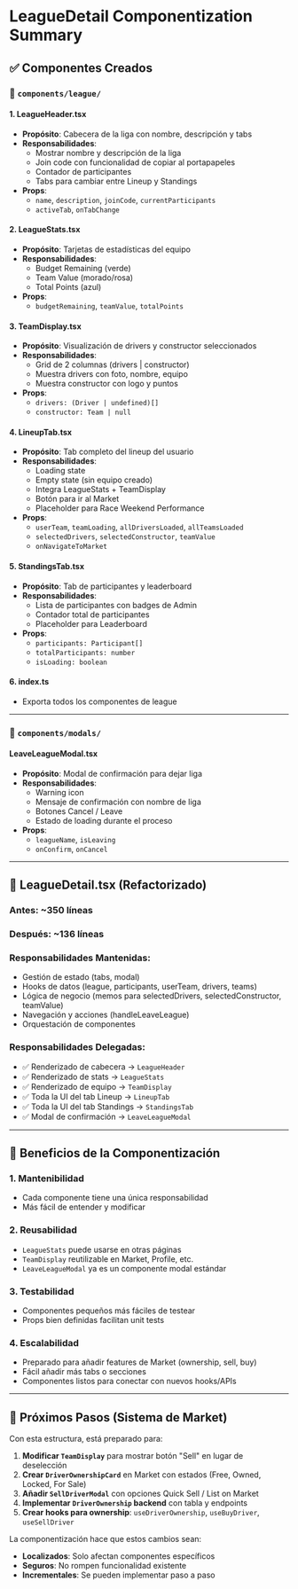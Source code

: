 # LeagueDetail Componentization Summary

## ✅ Componentes Creados

### 📁 `components/league/`

#### 1. **LeagueHeader.tsx**
- **Propósito**: Cabecera de la liga con nombre, descripción y tabs
- **Responsabilidades**:
  - Mostrar nombre y descripción de la liga
  - Join code con funcionalidad de copiar al portapapeles
  - Contador de participantes
  - Tabs para cambiar entre Lineup y Standings
- **Props**:
  - `name`, `description`, `joinCode`, `currentParticipants`
  - `activeTab`, `onTabChange`

#### 2. **LeagueStats.tsx**
- **Propósito**: Tarjetas de estadísticas del equipo
- **Responsabilidades**:
  - Budget Remaining (verde)
  - Team Value (morado/rosa)
  - Total Points (azul)
- **Props**:
  - `budgetRemaining`, `teamValue`, `totalPoints`

#### 3. **TeamDisplay.tsx**
- **Propósito**: Visualización de drivers y constructor seleccionados
- **Responsabilidades**:
  - Grid de 2 columnas (drivers | constructor)
  - Muestra drivers con foto, nombre, equipo
  - Muestra constructor con logo y puntos
- **Props**:
  - `drivers: (Driver | undefined)[]`
  - `constructor: Team | null`

#### 4. **LineupTab.tsx**
- **Propósito**: Tab completo del lineup del usuario
- **Responsabilidades**:
  - Loading state
  - Empty state (sin equipo creado)
  - Integra LeagueStats + TeamDisplay
  - Botón para ir al Market
  - Placeholder para Race Weekend Performance
- **Props**:
  - `userTeam`, `teamLoading`, `allDriversLoaded`, `allTeamsLoaded`
  - `selectedDrivers`, `selectedConstructor`, `teamValue`
  - `onNavigateToMarket`

#### 5. **StandingsTab.tsx**
- **Propósito**: Tab de participantes y leaderboard
- **Responsabilidades**:
  - Lista de participantes con badges de Admin
  - Contador total de participantes
  - Placeholder para Leaderboard
- **Props**:
  - `participants: Participant[]`
  - `totalParticipants: number`
  - `isLoading: boolean`

#### 6. **index.ts**
- Exporta todos los componentes de league

---

### 📁 `components/modals/`

#### **LeaveLeagueModal.tsx**
- **Propósito**: Modal de confirmación para dejar liga
- **Responsabilidades**:
  - Warning icon
  - Mensaje de confirmación con nombre de liga
  - Botones Cancel / Leave
  - Estado de loading durante el proceso
- **Props**:
  - `leagueName`, `isLeaving`
  - `onConfirm`, `onCancel`

---

## 📄 LeagueDetail.tsx (Refactorizado)

### Antes: ~350 líneas
### Después: ~136 líneas

### Responsabilidades Mantenidas:
- Gestión de estado (tabs, modal)
- Hooks de datos (league, participants, userTeam, drivers, teams)
- Lógica de negocio (memos para selectedDrivers, selectedConstructor, teamValue)
- Navegación y acciones (handleLeaveLeague)
- Orquestación de componentes

### Responsabilidades Delegadas:
- ✅ Renderizado de cabecera → `LeagueHeader`
- ✅ Renderizado de stats → `LeagueStats`
- ✅ Renderizado de equipo → `TeamDisplay`
- ✅ Toda la UI del tab Lineup → `LineupTab`
- ✅ Toda la UI del tab Standings → `StandingsTab`
- ✅ Modal de confirmación → `LeaveLeagueModal`

---

## 🎯 Beneficios de la Componentización

### 1. **Mantenibilidad**
- Cada componente tiene una única responsabilidad
- Más fácil de entender y modificar

### 2. **Reusabilidad**
- `LeagueStats` puede usarse en otras páginas
- `TeamDisplay` reutilizable en Market, Profile, etc.
- `LeaveLeagueModal` ya es un componente modal estándar

### 3. **Testabilidad**
- Componentes pequeños más fáciles de testear
- Props bien definidas facilitan unit tests

### 4. **Escalabilidad**
- Preparado para añadir features de Market (ownership, sell, buy)
- Fácil añadir más tabs o secciones
- Componentes listos para conectar con nuevos hooks/APIs

---

## 🚀 Próximos Pasos (Sistema de Market)

Con esta estructura, está preparado para:

1. **Modificar `TeamDisplay`** para mostrar botón "Sell" en lugar de deselección
2. **Crear `DriverOwnershipCard`** en Market con estados (Free, Owned, Locked, For Sale)
3. **Añadir `SellDriverModal`** con opciones Quick Sell / List on Market
4. **Implementar `DriverOwnership` backend** con tabla y endpoints
5. **Crear hooks para ownership**: `useDriverOwnership`, `useBuyDriver`, `useSellDriver`

La componentización hace que estos cambios sean:
- **Localizados**: Solo afectan componentes específicos
- **Seguros**: No rompen funcionalidad existente
- **Incrementales**: Se pueden implementar paso a paso

